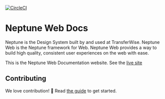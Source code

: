 [![CircleCI](https://circleci.com/gh/transferwise/neptune-web.svg?style=shield)](https://circleci.com/gh/transferwise/neptune-web)

# Neptune Web Docs

Neptune is the Design System built by and used at TransferWise. Neptune Web is the Neptune framework for Web. Neptune Web provides a way to build high quality, consistent user experiences on the web with ease.

This is the Neptune Web Documentation website. See the [live site](https://transferwise.github.io/neptune-web)

## Contributing

We love contribution! 🙏 Read [the guide](https://github.com/transferwise/neptune-web/blob/main/CONTRIBUTING.md) to get started.

